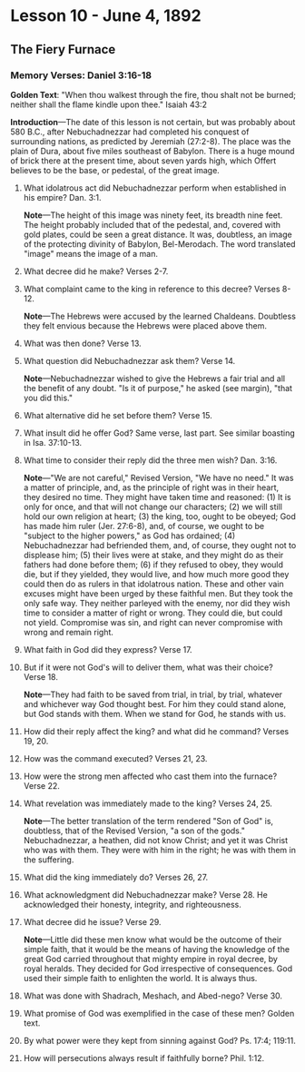 # Lesson 10 - June 4, 1892

## The Fiery Furnace

### Memory Verses: Daniel 3:16-18

**Golden Text**: "When thou walkest through the fire, thou shalt not be burned; neither shall the flame kindle upon thee." Isaiah 43:2

**Introduction**—The date of this lesson is not certain, but was probably about 580 B.C., after Nebuchadnezzar had completed his conquest of surrounding nations, as predicted by Jeremiah (27:2-8). The place was the plain of Dura, about five miles southeast of Babylon. There is a huge mound of brick there at the present time, about seven yards high, which Offert believes to be the base, or pedestal, of the great image.

1. What idolatrous act did Nebuchadnezzar perform when established in his empire? Dan. 3:1.

   **Note**—The height of this image was ninety feet, its breadth nine feet. The height probably included that of the pedestal, and, covered with gold plates, could be seen a great distance. It was, doubtless, an image of the protecting divinity of Babylon, Bel-Merodach. The word translated "image" means the image of a man.

2. What decree did he make? Verses 2-7.

3. What complaint came to the king in reference to this decree? Verses 8-12.

   **Note**—The Hebrews were accused by the learned Chaldeans. Doubtless they felt envious because the Hebrews were placed above them.

4. What was then done? Verse 13.

5. What question did Nebuchadnezzar ask them? Verse 14.

   **Note**—Nebuchadnezzar wished to give the Hebrews a fair trial and all the benefit of any doubt. "Is it of purpose," he asked (see margin), "that you did this."

6. What alternative did he set before them? Verse 15.

7. What insult did he offer God? Same verse, last part. See similar boasting in Isa. 37:10-13.

8. What time to consider their reply did the three men wish? Dan. 3:16.

   **Note**—"We are not careful," Revised Version, "We have no need." It was a matter of principle, and, as the principle of right was in their heart, they desired no time. They might have taken time and reasoned: (1) It is only for once, and that will not change our characters; (2) we will still hold our own religion at heart; (3) the king, too, ought to be obeyed; God has made him ruler (Jer. 27:6-8), and, of course, we ought to be "subject to the higher powers," as God has ordained; (4) Nebuchadnezzar had befriended them, and, of course, they ought not to displease him; (5) their lives were at stake, and they might do as their fathers had done before them; (6) if they refused to obey, they would die, but if they yielded, they would live, and how much more good they could then do as rulers in that idolatrous nation. These and other vain excuses might have been urged by these faithful men. But they took the only safe way. They neither parleyed with the enemy, nor did they wish time to consider a matter of right or wrong. They could die, but could not yield. Compromise was sin, and right can never compromise with wrong and remain right.

9. What faith in God did they express? Verse 17.

10. But if it were not God's will to deliver them, what was their choice? Verse 18.

    **Note**—They had faith to be saved from trial, in trial, by trial, whatever and whichever way God thought best. For him they could stand alone, but God stands with them. When we stand for God, he stands with us.

11. How did their reply affect the king? and what did he command? Verses 19, 20.

12. How was the command executed? Verses 21, 23.

13. How were the strong men affected who cast them into the furnace? Verse 22.

14. What revelation was immediately made to the king? Verses 24, 25.

    **Note**—The better translation of the term rendered "Son of God" is, doubtless, that of the Revised Version, "a son of the gods." Nebuchadnezzar, a heathen, did not know Christ; and yet it was Christ who was with them. They were with him in the right; he was with them in the suffering.

15. What did the king immediately do? Verses 26, 27.

16. What acknowledgment did Nebuchadnezzar make? Verse 28. He acknowledged their honesty, integrity, and righteousness.

17. What decree did he issue? Verse 29.

    **Note**—Little did these men know what would be the outcome of their simple faith, that it would be the means of having the knowledge of the great God carried throughout that mighty empire in royal decree, by royal heralds. They decided for God irrespective of consequences. God used their simple faith to enlighten the world. It is always thus.

18. What was done with Shadrach, Meshach, and Abed-nego? Verse 30.

19. What promise of God was exemplified in the case of these men? Golden text.

20. By what power were they kept from sinning against God? Ps. 17:4; 119:11.

21. How will persecutions always result if faithfully borne? Phil. 1:12.